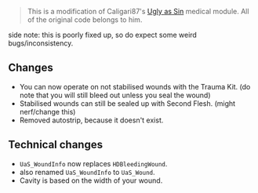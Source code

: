 > This is a modification of Caligari87's [Ugly as Sin](https://github.com/caligari87/Ugly-as-Sin) medical module. All of the original code belongs to him.

side note: this is poorly fixed up, so do expect some weird bugs/inconsistency.

## Changes
 - You can now operate on not stabilised wounds with the Trauma Kit. (do note that you will still bleed out unless you seal the wound)
 - Stabilised wounds can still be sealed up with Second Flesh. (might nerf/change this)
 - Removed autostrip, because it doesn't exist.

## Technical changes
 - `UaS_WoundInfo` now replaces `HDBleedingWound`.
 - also renamed `UaS_WoundInfo` to `UaS_Wound`.
 - Cavity is based on the width of your wound.
